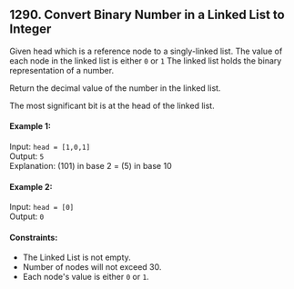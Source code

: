 ## 1290. Convert Binary Number in a Linked List to Integer

Given head which is a reference node to a singly-linked list. The value of each node in the linked list is either `0` or
`1` The linked list holds the binary representation of a number.

Return the decimal value of the number in the linked list.

The most significant bit is at the head of the linked list.

#### Example 1:

Input: `head = [1,0,1]`<br>
Output: `5`<br>
Explanation: (101) in base 2 = (5) in base 10

#### Example 2:

Input: `head = [0]`<br>
Output: `0`<br>

#### Constraints:

- The Linked List is not empty.
- Number of nodes will not exceed 30.
- Each node's value is either `0` or `1`.
